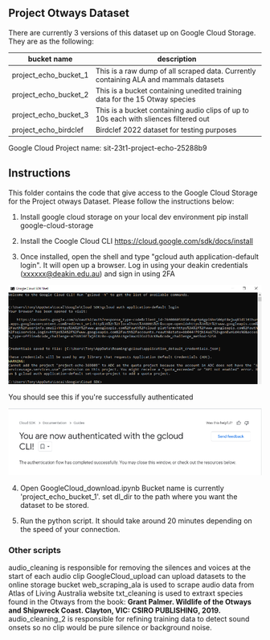 ## Project Otways Dataset

There are currently 3 versions of this dataset up on Google Cloud Storage. They are as the following:

|  	bucket name | description  |
|---|---|
| project_echo_bucket_1    | This is a raw dump of all scraped data. Currently containing ALA and mammals datasets    |
| project_echo_bucket_2    | This is a bucket containing unedited training data for the 15 Otway species   |
| project_echo_bucket_3    | This is a bucket containing audio clips of up to 10s each with sliences filtered out   |
| project_echo_birdclef    | Birdclef 2022 dataset for testing purposes  |

Google Cloud Project name: sit-23t1-project-echo-25288b9

## Instructions

This folder contains the code that give access to the Google Cloud Storage for the Project otways Dataset. Please follow the instructions below:

1. Install google cloud storage on your local dev environment
pip install google-cloud-storage

2. Install the Coogle Cloud CLI https://cloud.google.com/sdk/docs/install

3. Once installed, open the shell and type "gcloud auth application-default login". It will open up a browser.
Log in using your deakin credentials (xxxxxx@deakin.edu.au) and sign in using 2FA

![login](ScreenshotGCP.png)

You should see this if you're successfully authenticated

![Success](ScreenshotSuccess.png)

4. Open GoogleCloud_download.ipynb Bucket name is currently 'project_echo_bucket_1'. set dl_dir to the path where you want the dataset to be stored.

5. Run the python script. It should take around 20 minutes depending on the speed of your connection.

### Other scripts

audio_cleaning is responsible for removing the silences and voices at the start of each audio clip
GoogleCloud_upload can upload datasets to the online storage bucket
web_scraping_ala is used to scrape audio data from Atlas of Living Australia website
txt_cleaning is used to extraxt species found in the Otways from the book: __Grant Palmer. Wildlife of the Otways and Shipwreck Coast. Clayton, VIC: CSIRO PUBLISHING, 2019.__
audio_cleaning_2 is responsible for refining training data to detect sound onsets so no clip would be pure silence or background noise. 
